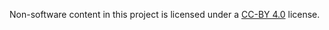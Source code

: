 Non-software content in this project is licensed under a [CC-BY 4.0](https://creativecommons.org/licenses/by/4.0/) license.
